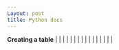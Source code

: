 ```yaml
---
Layout: post
title: Python docs 
---
```


**Creating a table**
|   |   |   |
|   |   |   |
|   |   |   |
|   |   |   |



